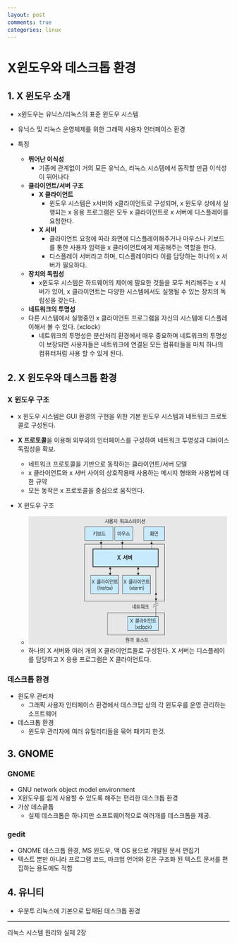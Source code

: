 ```yaml
---
layout: post
comments: true
categories: linux
---
```






# X윈도우와 데스크톱 환경



## 1. X 윈도우 소개

- x윈도우는 유닉스/리눅스의 표준 윈도우 시스템

- 유닉스 및 리눅스 운영체제를 위한 그래픽 사용자 인터페이스 환경

- 특징

  - **뛰어난 이식성**
    - 기종에 관계없이 거의 모든 유닉스, 리눅스 시스템에서 동작할 만큼 이식성이 뛰어나다
  - **클라이언트/서버 구조**
    - **X 클라이언트**
      - 윈도우 시스템은 x서버와 x클라이언트로 구성되며, x 윈도우 상에서 실행되는 x 응용 프로그램은 모두 x 클라이언트로 x 서버에 디스플레이를 요청한다.
    - **X 서버**
      - 클라이언트 요청에 따라 화면에 디스플레이해주거나 마우스나 키보드를 통한 사용자 입력을 x 클라이언트에게 제공해주는 역할을 한다.
      - 디스플레이 서버라고 하며, 디스플레이마다 이를 담당하는 하나의 x 서버가 필요하다.
  - **장치의 독립성**
    - x윈도우 시스템은 하드웨어의 제어에 필요한 것들을 모두 처리해주는 x 서버가 있어, x 클라이언트는 다양한 시스템에서도 실행될 수 있는 장치의 독립성을 갖는다.
  - **네트워크의 투명성**
  - 다른 시스템에서 실행중인 x 클라이언트 프로그램을 자신의 시스템에 디스플레이해서 볼 수 있다. (xclock)
    - 네트워크의 투명성은 분산처리 환경에서 매우 중요하며 네트워크의 투명성이 보장되면 사용자들은 네트워크에 연결된 모든 컴퓨터들을 마치 하나의 컴퓨터처럼 사용 할 수 있게 된다.

  

## 2. X 윈도우와 데스크톱 환경



### X 윈도우 구조

- x 윈도우 시스템은 GUI 환경의 구현을 위한 기본 윈도우 시스템과 네트워크 프로토콜로 구성된다.
- **X 프로토콜**을 이용해 외부와의 인터페이스를 구성하여 네트워크 투명성과 디바이스 독립성을 확보.
  - 네트워크 프로토콜을 기반으로 동작하는 클라이언트/서버 모델
  - x 클라이언트와 x 서버 사이의 상호작용때 사용하는 메시지 형태와 사용법에 대한 규약
  - 모든 동작은 x 프로토콜을 중심으로 움직인다.
- X 윈도우 구조

  - ![](../../assets/linux/xwindow.PNG)
  - 하나의 X 서버와 여러 개의 X 클라이언트들로 구성된다. X 서버는 디스플레이를 담당하고 X 응용 프로그램은 X 클라이언트다.



### 데스크톱 환경

- 윈도우 관리자
  - 그래픽 사용자 인터페이스 환경에서 데스크탑 상의 각 윈도우를 운영 관리하는 소프트웨어
- 데스크톱 환경
  - 윈도우 관리자에 여러 유틸리티들을 묶어 패키지 한것.



## 3. GNOME



### GNOME

- GNU network object model environment
- X윈도우를 쉽게 사용할 수 있도록 해주는 편리한 데스크톱 환경
- 가상 데스킅톱
  - 실제 데스크톱은 하나지만 소프트웨어적으로 여러개를 데스크톱을 제공.



### gedit

- GNOME 데스크톱 환경, MS 윈도우, 맥 OS 용으로 개발된 문서 편집기
- 텍스트 뿐만 아니라 프로그램 코드, 마크업 언어와 같은 구조화 된 텍스트 문서를 편집하는 용도에도 적합



## 4. 유니티

- 우분투 리눅스에 기본으로 탑재된 데스크톱 환경



---

리눅스 시스템 원리와 실제 2장